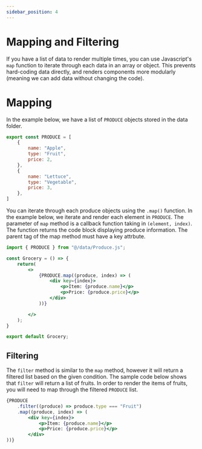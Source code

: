 ```yaml
---
sidebar_position: 4
---
```


# Mapping and Filtering

If you have a list of data to render multiple times, you can use Javascript's `map` function to iterate through each data in an array or object. This prevents hard-coding data directly, and renders components more modularly (meaning we can add data without changing the code).

# Mapping

In the example below, we have a list of `PRODUCE` objects stored in the data folder.

```js title="/src/data/Produce.js"
export const PRODUCE = [
    {
        name: "Apple",
        type: "Fruit",
        price: 2,
    },
    {
        name: "Lettuce",
        type: "Vegetable",
        price: 3,
    },
] 
```

You can iterate through each produce objects using the `.map()` function. In the example below, we iterate and render each element in `PRODUCE`. The parameter of `map` method is a callback function taking in `(element, index)`. The function returns the code block displaying produce information. The parent tag of the map method must have a key attrbute.



```jsx title="/src/components/Grocery.jsx"
import { PRODUCE } from "@/data/Produce.js";

const Grocery = () => {
    return(
        <>
            {PRODUCE.map((produce, index) => (
                <div key={index}>
                    <p>Item: {produce.name}</p>
                    <p>Price: {produce.price}</p>
                </div>
            ))}

        </>
    );
}

export default Grocery;
```
## Filtering

The `filter` method is similar to the `map` method, however it will return a filtered list based on the given condition. The sample code below shows that `filter` will return a list of fruits. In order to render the items of fruits, you will need to map through the filtered `PRODUCE` list.

```jsx title="/src/components/Grocery.jsx"
{PRODUCE
    .filter((produce) => produce.type === "Fruit")
    .map((produce, index) => (
        <div key={index}>
            <p>Item: {produce.name}</p>
            <p>Price: {produce.price}</p>
        </div>
))}
```